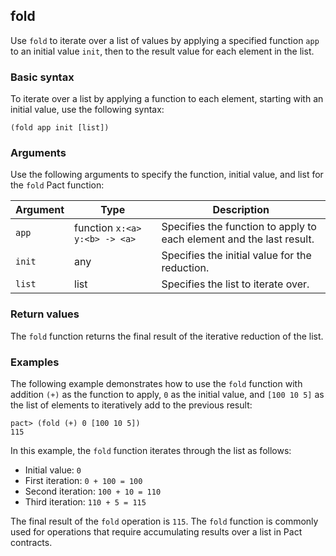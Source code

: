 ## fold

Use `fold` to iterate over a list of values by applying a specified function `app` to an initial value `init`, then to the result value for each element in the list.

### Basic syntax

To iterate over a list by applying a function to each element, starting with an initial value, use the following syntax:

```pact
(fold app init [list])
```

### Arguments

Use the following arguments to specify the function, initial value, and list for the `fold` Pact function:

| Argument | Type       | Description                                       |
|----------|------------|---------------------------------------------------|
| `app`      | function `x:<a> y:<b> -> <a>` | Specifies the function to apply to each element and the last result. |
| `init`     | any | Specifies the initial value for the reduction. |
| `list`     | list | Specifies the list to iterate over. |

### Return values

The `fold` function returns the final result of the iterative reduction of the list.

### Examples

The following example demonstrates how to use the `fold` function with addition `(+)` as the function to apply, `0` as the initial value, and `[100 10 5]` as the list of elements to iteratively add to the previous result:

```pact
pact> (fold (+) 0 [100 10 5])
115
```

In this example,  the `fold` function iterates through the list as follows:

- Initial value: `0`
- First iteration: `0 + 100 = 100`
- Second iteration: `100 + 10 = 110`
- Third iteration: `110 + 5 = 115`

The final result of the `fold` operation is `115`. 
The `fold` function is commonly used for operations that require accumulating results over a list in Pact contracts.
